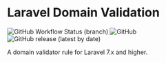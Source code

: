 # Laravel Domain Validation

![GitHub Workflow Status (branch)](https://img.shields.io/github/workflow/status/dacoto/laravel-setenv/CI/master)
![GitHub](https://img.shields.io/github/license/dacoto/laravel-setenv)
![GitHub release (latest by date)](https://img.shields.io/github/v/release/dacoto/laravel-setenv)

A domain validator rule for Laravel 7.x and higher.

